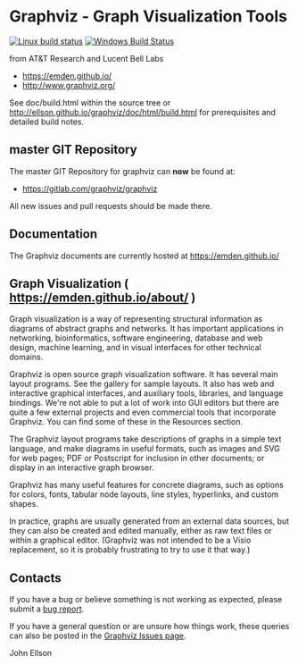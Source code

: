 # Graphviz - Graph Visualization Tools

[![Linux build status](https://img.shields.io/travis/ellson/graphviz/master.svg?label=Linux)](https://travis-ci.org/ellson/graphviz)
[![Windows Build Status](https://img.shields.io/appveyor/ci/ellson/graphviz/master.svg?label=Windows)](https://ci.appveyor.com/project/ellson/graphviz/branch/master)

from AT&T Research and Lucent Bell Labs
* https://emden.github.io/
* http://www.graphviz.org/

See doc/build.html within the source tree or http://ellson.github.io/graphviz/doc/html/build.html for prerequisites and detailed build notes.

## master GIT Repository

The master GIT Repository for graphviz can **now** be found at:
* https://gitlab.com/graphviz/graphviz

All new issues and pull requests should be made there.

## Documentation

The Graphviz documents are currently hosted at https://emden.github.io/

## Graph Visualization ( https://emden.github.io/about/ )

Graph visualization is a way of representing structural information as diagrams of abstract graphs and networks. It has important applications in networking, bioinformatics,  software engineering, database and web design, machine learning, and in visual interfaces for other technical domains.

Graphviz is open source graph visualization software. It has several main layout programs. See the gallery for sample layouts. It also has web and interactive graphical interfaces, and auxiliary tools, libraries, and language bindings. We're not able to put a lot of work into GUI editors but there are quite a few external projects and even commercial tools that incorporate Graphviz. You can find some of these in the Resources section.

The Graphviz layout programs take descriptions of graphs in a simple text language, and make diagrams in useful formats, such as images and SVG for web pages; PDF or Postscript for inclusion in other documents; or display in an interactive graph browser.

Graphviz has many useful features for concrete diagrams, such as options for colors, fonts, tabular node layouts, line styles, hyperlinks, and custom shapes.

In practice, graphs are usually generated from an external data sources, but they can also be created and edited manually, either as raw text files or within a graphical editor. (Graphviz was not intended to be a Visio replacement, so it is probably frustrating to try to use it that way.) 

## Contacts

If you have a bug or believe something is not working as expected, please submit a [bug report](https://github.com/ellson/graphviz/issues).

If you have a general question or are unsure how things work, these queries can also be posted in the [Graphviz Issues page](https://github.com/ellson/graphviz/issues).

John Ellson

